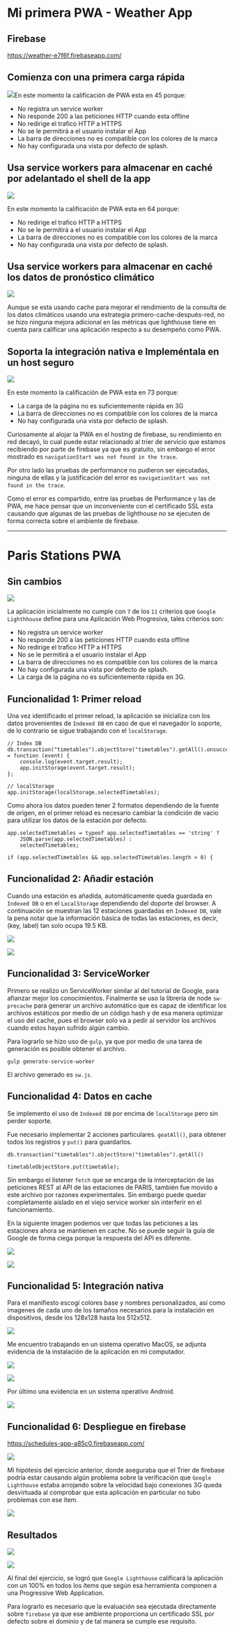 # Mi primera PWA - Weather App

## Firebase

https://weather-e7f6f.firebaseapp.com/

## Comienza con una primera carga rápida

![](https://raw.githubusercontent.com/daprieto1/MISO-4208-Workshops/master/workshop-1/assets/taller1/lighthouse1.png)En este momento la calificación de PWA esta en 45 porque:

* No registra un service worker
* No responde 200 a las peticiones HTTP cuando esta offline
* No redirige el trafico HTTP a HTTPS
* No se le permitirá a el usuario instalar el App
* La barra de direcciones no es compatible con los colores de la marca
* No hay configurada una vista por defecto de splash.

## Usa service workers para almacenar en caché por adelantado el shell de la app

![](https://raw.githubusercontent.com/daprieto1/MISO-4208-Workshops/master/workshop-1/assets/taller1/lighthouse2.png)

En este momento la calificación de PWA esta en 64 porque:

* No redirige el trafico HTTP a HTTPS
* No se le permitirá a el usuario instalar el App
* La barra de direcciones no es compatible con los colores de la marca
* No hay configurada una vista por defecto de splash.

## Usa service workers para almacenar en caché los datos de pronóstico climático

![](https://raw.githubusercontent.com/daprieto1/MISO-4208-Workshops/master/workshop-1/assets/taller1/lighthouse3.png)

Aunque se esta usando cache para mejorar el rendimiento de la consulta de los datos climáticos usando una estrategia primero-cache-después-red, no se hizo ninguna mejora adicional en las métricas que lighthouse tiene en cuenta para calificar una aplicación respecto a su desempeño como PWA.

## Soporta la integración nativa e Impleméntala en un host seguro

![](https://raw.githubusercontent.com/daprieto1/MISO-4208-Workshops/master/workshop-1/assets/taller1/lighthouse4.png)

En este momento la calificación de PWA esta en 73 porque:

* La carga de la página no es suficientemente rápida en 3G
* La barra de direcciones no es compatible con los colores de la marca
* No hay configurada una vista por defecto de splash.

Curiosamente al alojar la PWA en el hosting de firebase, su rendimiento en red decayó, lo cual puede estar relacionado al trier de servicio que estamos recibiendo por parte de firebase ya que es gratuito, sin embargo el error mostrado es `navigationStart was not found in the trace`.

Por otro lado las pruebas de performance no pudieron ser ejecutadas, ninguna de ellas y la justificación del error es `navigationStart was not found in the trace`.

Como el error es compartido, entre las pruebas de Performance y las de PWA, me hace pensar que un inconveniente con el certificado SSL esta causando que algunas de las pruebas de lighthouse no se ejecuten de forma correcta sobre el ambiente de firebase.

---

# Paris Stations PWA

## Sin cambios

![](https://raw.githubusercontent.com/daprieto1/MISO-4208-Workshops/master/workshop-1/assets/taller1/rtpa-lighthouse3.png)

La aplicación inicialmente no cumple con `7` de los `11` criterios que `Google Lighthhouse` define para una Aplicación Web Progresiva, tales criterios son:

* No registra un service worker
* No responde 200 a las peticiones HTTP cuando esta offline
* No redirige el trafico HTTP a HTTPS
* No se le permitirá a el usuario instalar el App
* La barra de direcciones no es compatible con los colores de la marca
* No hay configurada una vista por defecto de splash.
* La carga de la página no es suficientemente rápida en 3G.

## Funcionalidad 1: Primer reload

Una vez identificado el primer reload, la aplicación se inicializa con los datos provenientes de `Indexed DB` en caso de que el navegador lo soporte, de lo contrario se sigue trabajando con el `localStorage`.

```
// Index DB
db.transaction("timetables").objectStore("timetables").getAll().onsuccess = function (event) {
    console.log(event.target.result);
    app.initStorage(event.target.result);
};
```

```
// localStorage
app.initStorage(localStorage.selectedTimetables);
```

Como ahora los datos pueden tener 2 formatos dependiendo de la fuente de origen, en el primer reload es necesario cambiar la condición de vacio para utilizar los datos de la estación por defecto.

```
app.selectedTimetables = typeof app.selectedTimetables == 'string' ? 
    JSON.parse(app.selectedTimetables) : 
    selectedTimetables;

if (app.selectedTimetables && app.selectedTimetables.length > 0) {
````

## Funcionalidad 2: Añadir estación

Cuando una estación es añadida, automáticamente queda guardada en `Indexed DB` o en el `LocalStorage` dependiendo del doporte del browser. A continuación se muestran las 12 estaciones guardadas en `Indexed DB`, vale la pena notar que la información básica de todas las estaciones, es decir, (key, label) tan solo ocupa 19.5 KB.

![](https://raw.githubusercontent.com/daprieto1/MISO-4208-Workshops/master/workshop-1/assets/taller1/indexdb1.png)

![](https://raw.githubusercontent.com/daprieto1/MISO-4208-Workshops/master/workshop-1/assets/taller1/indexdb2.png)

## Funcionalidad 3: ServiceWorker

Primero se realizo un ServiceWorker similar al del tutorial de Google, para afianzar mejor los conocimientos. Finalmente se uso la librería de node `sw-precache` para generar un archivo automático que es capaz de identificar los archivos estáticos por medio de un código hash y de esa manera optimizar el uso del cache, pues el browser solo va a pedir al servidor los archivos cuando estos hayan sufrido algún cambio.

Para lograrlo se hizo uso de `gulp`, ya que por medio de una tarea de generación es posible obtener el archivo.

```
gulp generate-service-worker
```

El archivo generado es `sw.js`.

## Funcionalidad 4: Datos en cache

Se implemento el uso de `Indexed DB` por encima de `localStorage` pero sin perder soporte.

Fue necesario implementar 2 acciones particulares. `geatAll()`, para obtener todos los registros y `put()` para guardarlos.

```
db.transaction("timetables").objectStore("timetables").getAll()
```

```
timetableObjectStore.put(timetable);
```

Sin embargo el listener `fetch` que se encarga de la interceptación de las peticiones REST al API de las estaciones de PARIS, también fue movido a este archivo por razones experimentales. Sin embargo puede quedar completamente aislado en el viejo service worker sin interferir en el funcionamiento.

En la siguiente imagen podemos ver que todas las peticiones a las estaciones ahora se mantienen en cache. No se puede seguir la guía de Google de forma ciega porque la respuesta del API es diferente.

![](https://raw.githubusercontent.com/daprieto1/MISO-4208-Workshops/master/workshop-1/assets/taller1/cache1.png)

![](https://raw.githubusercontent.com/daprieto1/MISO-4208-Workshops/master/workshop-1/assets/taller1/indexdb2.png)

## Funcionalidad 5: Integración nativa

Para el manifiesto escogí colores base y nombres personalizados, así como imagenes de cada uno de los tamaños necesarios para la instalación en dispositivos, desde los 128x128 hasta los 512x512. 

![](https://raw.githubusercontent.com/daprieto1/MISO-4208-Workshops/master/workshop-1/assets/taller1/native1.png)

Me encuentro trabajando en un sistema operativo MacOS, se adjunta evidencia de la instalación de la aplicación en mi computador.

![](https://raw.githubusercontent.com/daprieto1/MISO-4208-Workshops/master/workshop-1/assets/taller1/native2.png)

![](https://raw.githubusercontent.com/daprieto1/MISO-4208-Workshops/master/workshop-1/assets/taller1/native3.png)

Por último una evidencia en un sistema operativo Android.

![](https://raw.githubusercontent.com/daprieto1/MISO-4208-Workshops/master/workshop-1/assets/taller1/native4.png)

## Funcionalidad 6: Despliegue en firebase

https://schedules-app-a85c0.firebaseapp.com/

![](https://raw.githubusercontent.com/daprieto1/MISO-4208-Workshops/master/workshop-1/assets/taller1/firebase.png)

Mi hipótesis del ejercicio anterior, donde aseguraba que el Trier de firebase podría estar causando algún problema sobre la verificación que `Google Lighthouse` estaba arrojando sobre la velocidad bajo conexiones 3G queda desvirtuada al comprobar que esta aplicación en particular no tubo problemas con ese ítem.

![](https://raw.githubusercontent.com/daprieto1/MISO-4208-Workshops/master/workshop-1/assets/taller1/rtpa-lighthouse4.png)

## Resultados

![](https://raw.githubusercontent.com/daprieto1/MISO-4208-Workshops/master/workshop-1/assets/taller1/rtpa-lighthouse1.png)

![](https://raw.githubusercontent.com/daprieto1/MISO-4208-Workshops/master/workshop-1/assets/taller1/rtpa-lighthouse2.png)

Al final del ejercicio, se logró que `Google Lighthouse` calificará la aplicación con un 100% en todos los ítems que según esa herramienta componen a una Progressive Web Application.

Para lograrlo es necesario que la evaluación sea ejecutada directamente sobre `firebase` ya que ese ambiente proporciona un certificado SSL por defecto sobre el dominio y de tal manera se cumple ese requisito.

